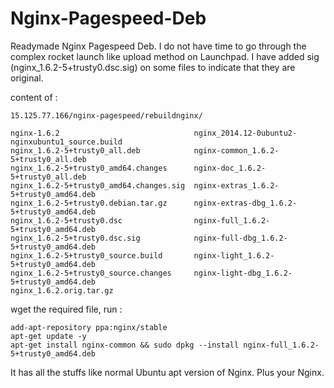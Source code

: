 Nginx-Pagespeed-Deb
===================

Readymade Nginx Pagespeed Deb. I do not have time to go through the complex rocket launch like upload method on Launchpad. I have added sig (nginx_1.6.2-5+trusty0.dsc.sig) on some files to indicate that they are original.

content of :

`15.125.77.166/nginx-pagespeed/rebuildnginx/`

````
nginx-1.6.2                              nginx_2014.12-0ubuntu2-nginxubuntu1_source.build
nginx_1.6.2-5+trusty0_all.deb            nginx-common_1.6.2-5+trusty0_all.deb
nginx_1.6.2-5+trusty0_amd64.changes      nginx-doc_1.6.2-5+trusty0_all.deb
nginx_1.6.2-5+trusty0_amd64.changes.sig  nginx-extras_1.6.2-5+trusty0_amd64.deb
nginx_1.6.2-5+trusty0.debian.tar.gz      nginx-extras-dbg_1.6.2-5+trusty0_amd64.deb
nginx_1.6.2-5+trusty0.dsc                nginx-full_1.6.2-5+trusty0_amd64.deb
nginx_1.6.2-5+trusty0.dsc.sig            nginx-full-dbg_1.6.2-5+trusty0_amd64.deb
nginx_1.6.2-5+trusty0_source.build       nginx-light_1.6.2-5+trusty0_amd64.deb
nginx_1.6.2-5+trusty0_source.changes     nginx-light-dbg_1.6.2-5+trusty0_amd64.deb
nginx_1.6.2.orig.tar.gz

````

wget the required file, run :
    
```` 
add-apt-repository ppa:nginx/stable
apt-get update -y
apt-get install nginx-common && sudo dpkg --install nginx-full_1.6.2-5+trusty0_amd64.deb 

````

It has all the stuffs like normal Ubuntu apt version of Nginx. Plus your Nginx.    
  
